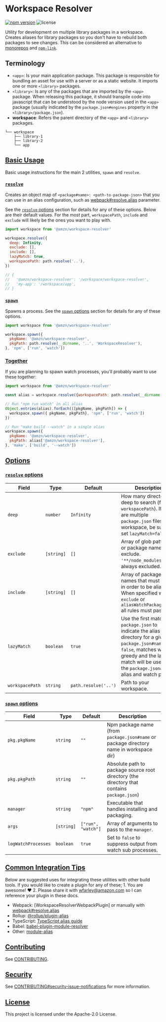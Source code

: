 # Workspace Resolver
[![npm version](https://img.shields.io/npm/v/workspace-resolver.svg?style=flat-square)](https://badge.fury.io/js/workspace-resolver)
![license](https://img.shields.io/npm/l/workspace-resolver.svg?style=flat-square)

Utility for development on multiple library packages in a workspace. Creates aliases for library packages so you don't have to rebuild both packages to see changes. This can be considered an alternative to [monorepos](https://github.com/lerna/lerna) and [`npm-link`](https://docs.npmjs.com/cli/link).


## Terminology

* `<app>`: Is your main application package. This package is responsible for bundling an asset for use with a server or as a static website. It imports one or more `<library>` packages.
* `<library>`: Is any of the packages that are imported by the `<app>` package. When releasing this package, it should transpile code into javascript that can be understood by the node version used in the `<app>` package (usually indicated by the `package.json#engines` property in the `<library>/package.json`).
* **workspace**: Refers the parent directory of the `<app>` and `<library>` packages.


```
└── workspace
    ├── library-1
    ├── library-2
    └── app
```


## [Basic Usage]
[Basic Usage]: #-basic-usage-

Basic usage instructions for the main 2 utilities, `spawn` and `resolve`.

### [`resolve`]
[`resolve`]: #-resolve-

Creates an object map of `<package#name>: <path-to-package-json>` that you can use in an alias configuration, such as [webpack#resolve.alias] parameter.

See the [`resolve` options] section for details for any of these options. Below are their default values. For the most part, `workspacePath`, `include` and `exclude` will likely be the ones you want to play with.

```js
import workspace from '@amzn/workspace-resolver'

workspace.resolve({
  deep: Infinity,
  exclude: [],
  include: [],
  lazyMatch: true,
  workspacePath: path.resolve('..'),
})

// {
//   '@amzn/workspace-resolver': '/workspace/workspace-resolver',
//   'my-app': '/workspace/app',
// }
```

### [`spawn`]
[`spawn`]: #-spawn-

Spawns a process. See the [`spawn` options] section for details for any of these options.

```js
import workspace from '@amzn/workspace-resolver'

workspace.spawn({
  pkgName: '@amzn/workspace-resolver',
  pkgPath: path.resolve(__dirname, '..', 'WorkspaceResolver'),
}, 'npm', ['run', 'watch'])

```

### [Together]
[Together]: #-together-

If you are planning to spawn watch processes, you'll probably want to use these together:

```js
import workspace from '@amzn/workspace-resolver'

const alias = workspace.resolve({workspacePath: path.resolve(__dirname, '..')})

// Run "npm run watch" in all alias
Object.entries(alias).forEach(([pkgName, pkgPath]) => {
  workspace.spawn({ pkgName, pkgPath}, 'npm', ['run', 'watch'])
})

// Run "make build --watch" in a single alias
workspace.spawn({
  pkgName: '@amzn/workspace-resolver',
  pkgPath: alias['@amzn/workspace-resolver'],
}, 'make', ['build', '--watch'])

```

## [Options]
[Options]: #-options-


### [`resolve` options]
[`resolve` options]: #-resolve-options-

| Field                | Type                   | Default                 | Description     |
| -------------------- | -----------------------|-------------------------|-----------------|
| `deep`               | `number`                 | `Infinity`            | How many directories deep to search (from `workspacePath`). If there are multiple `package.json` files in workspace, be sure to set `lazyMatch=false`. |
| `exclude`             | `[string]`               | `[]`                 | Array of glob patterns or package names to exclude. `'**/node_modules'` is always excluded. |
| `include`             | `[string]`               | `[]`                 | Array of package names that must match in order to be aliased. When specified with `exclude` or `aliasWatchPackagesOnly` all rules must pass. |
| `lazyMatch`          | `boolean`                | `true`                | Use the first matching `package.json` to indicate the alias directory for a given `package.json#name`. If `false`, matches will be greedy and the last match will be used for the `package.json#name` alias and watch path. |
| `workspacePath`      | `string`                 | `path.resolve('..')`  | Path to your workspace.  |

### [`spawn` options]
[`spawn` options]: #-spawn-

| Field                | Type                   | Default                 |  Description    |
| -------------------- | -----------------------|-------------------------|-----------------|
| `pkg.pkgName`               | `string`                 | `""`           | Npm package name (from `package.json#name` or package directory name in workspace dir) |
| `pkg.pkgPath`               | `string`                 | `""`           | Absolute path to package source root directory (the directory that contains `package.json`) |
| `manager`               | `string`                 | `"npm"`            | Executable that handles installing and packaging. |
| `args`               | `[string]`                 | `["run", "watch"]`  | Array of arguments to pass to the `manager`. |
| `logWatchProcesses`          | `boolean`                 | `true`       | Set to `false` to suppress output from watch sub processes. |


## [Common Integration Tips]
[Common Integration Tips]: #-common-integration-tips-

Below are suggested uses for integrating these utilities with other build tools. If you would like to create a plugin for any of these; 1. You are awesome! ❤️ 2. Please share it with <wfarley@amazon.com> so I can reference your plugin in these docs.

* Webpack: [WorkspaceResolverWebpackPlugin] or manually with [webpack#resolve.alias]
* Rollup: [@rollup/plugin-alias](https://www.npmjs.com/package/@rollup/plugin-alias)
* TypeScript: [TypeScript alias guide](https://dev.to/larswaechter/path-resolve-with-typescript-in-nodejs-4353)
* Babel: [babel-plugin-module-resolver](https://www.npmjs.com/package/babel-plugin-module-resolver)
* Other: [module-alias](https://www.npmjs.com/package/module-alias)

## [Contributing]
[Contributing]: #-contributing-

See [CONTRIBUTING].

## [Security]
[Security]: #-security-

See [CONTRIBUTING#security-issue-notifications](CONTRIBUTING.md#security-issue-notifications) for more information.

## [License]
[License]: #-license-

This project is licensed under the Apache-2.0 License.


[CONTRIBUTING]: CONTRIBUTING.md
[webpack#resolve.alias]: https://webpack.js.org/configuration/resolve/#resolvealias
